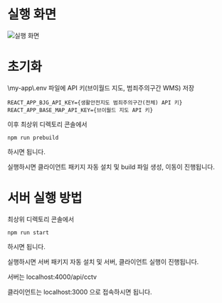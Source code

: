 # 실행 화면

![실행 화면](https://github.com/user-attachments/assets/6bb6d2a5-8ec4-4c27-bb88-a3a2ab7e7eae)

# 초기화

\my-app\\.env 파일에 API 키(브이월드 지도, 범죄주의구간 WMS) 저장

```env
REACT_APP_BJG_API_KEY={생활안전지도 범죄주의구간(전체) API 키}
REACT_APP_BASE_MAP_API_KEY={브이월드 지도 API 키}
```

이후 최상위 디렉토리 콘솔에서

```console
npm run prebuild
```

하시면 됩니다.

실행하시면 클라이언트 패키지 자동 설치 및 build 파일 생성, 이동이 진행됩니다.




# 서버 실행 방법

최상위 디렉토리 콘솔에서

```console
npm run start
```

하시면 됩니다.

실행하시면 서버 패키지 자동 설치 및  서버, 클라이언트 실행이 진행됩니다.

서버는 localhost:4000/api/cctv

클라이언트는 localhost:3000 으로 접속하시면 됩니다.
